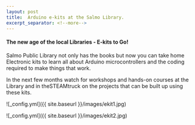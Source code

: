 ```yaml
---
layout: post
title:  Arduino e-kits at the Salmo Library.
excerpt_separator: <!--more-->
---
```


#### The new age of the local Libraries - E-kits to Go!

Salmo Public Library not only has the books but now you can take home Electronic kits
to learn all about Arduino microcontrollers and the coding required to make things that work.

In the next few months watch for workshops and hands-on courses at the Library and in theSTEAMtruck on the 
projects that can be built up using these kits.

![_config.yml]({{ site.baseurl }}/images/ekit1.jpg)

![_config.yml]({{ site.baseurl }}/images/ekit2.jpg)
